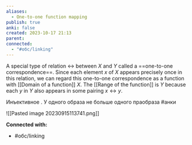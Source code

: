 ```yaml
---
aliases:
  - One-to-one function mapping
publish: true
anki: false
created: 2023-10-17 21:13
parent: 
connected:
  - "#обс/linking"
---
```


A special type of relation $↔$ between $X$ and $Y$ called a ==one-to-one correspondence==. Since each element $x$ of $X$ appears precisely once in this relation, we can regard this one-to-one correspondence as a function with [[Domain of a function]] $X$. 
The [[Range of the function]]  is $Y$ because each $y$ in $Y$ also appears in some pairing $x ↔ y$.


Инъективное . У одного образа не больше одного праобраза #анки 

![[Pasted image 20230915113741.png]]








**Connected with:**
- #обс/linking 

